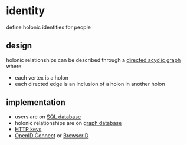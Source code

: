 # identity

define holonic identities for people

## design

holonic relationships can be described through a [directed acyclic graph](http://en.wikipedia.org/wiki/Directed_acyclic_graph) where
  - each vertex is a holon
  - each directed edge is an inclusion of a holon in another holon

## implementation

- users are on [SQL database](http://bookshelfjs.org/)
- holonic relationships are on [graph database](https://github.com/brikteknologier/seraph-model)
- [HTTP keys](payswarm.com/specs/source/web-keys/)
- [OpenID Connect](http://openid.net/connect) or [BrowserID](https://developer.mozilla.org/en-US/Persona)

